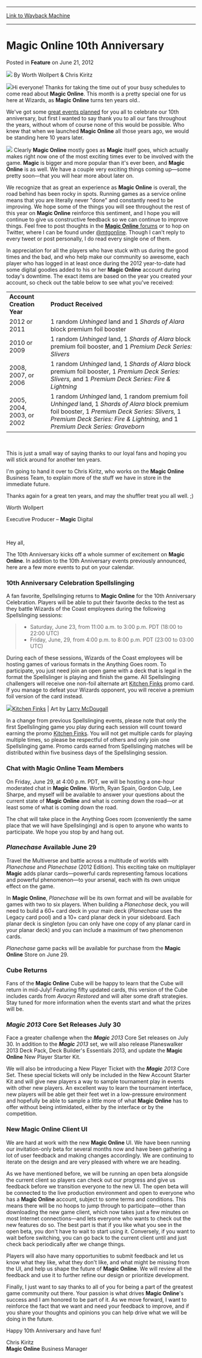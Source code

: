 
---
[Link to Wayback Machine](https://web.archive.org/web/20200531090156/https://magic.wizards.com/en/articles/archive/magic-online-10th-anniversary-2012-06-21)

[_metadata_:author]:- "Worth Wollpert & Chris Kiritz"
[_metadata_:description]:- "Hi everyone! Thanks for taking the time out of your busy schedules to come read about Magic Online. This month is a pretty special one for us here at Wizards, as Magic Online turns ten years old.."
[_metadata_:generator]:- "Drupal 7 (http://drupal.org)"
[_metadata_:node]:- "681581"
[_metadata_:publish_date]:- "2012-06-21"
[_metadata_:source]:- "div-main-content"
[_metadata_:title]:- "Magic Online 10th Anniversary"
[_metadata_:wayback_capture_timestamp]:- "2020-05-31 09:01:56"
[_metadata_:wayback_raw_url]:- "https://web.archive.org/web/20200531090156id_/https://magic.wizards.com/en/articles/archive/magic-online-10th-anniversary-2012-06-21"
[_metadata_:wayback_url]:- "https://magic.wizards.com/en/articles/archive/magic-online-10th-anniversary-2012-06-21"
---


Magic Online 10th Anniversary
=============================



 Posted in **Feature**
 on June 21, 2012 






![](https://media.magic.wizards.com/styles/auth_small/public/generic-avatar-150_368.png)
By Worth Wollpert & Chris Kiritz











![](https://media.magic.wizards.com/image_legacy_migration/magic/images/mtgcom/authorpics/authorpic_worthwollpert.jpg)Hi everyone! Thanks for taking the time out of your busy schedules to come read about **Magic Online**. This month is a pretty special one for us here at Wizards, as **Magic Online** turns ten years old..


We've got some [great events planned](http://archive.wizards.com/http//www.wizards.com/Magic/Magazine/Article.aspx?x=mtg/daily/other/06122012d) for you all to celebrate our 10th anniversary, but first I wanted to say thank you to all our fans throughout the years, without whom of course none of this would be possible. Who knew that when we launched **Magic Online** all those years ago, we would be standing here 10 years later.


[![](https://media.magic.wizards.com/image_legacy_migration/images/magic/daily/features/feature200a_ten.jpeg)](http://www.wizards.com/Magic/Magazine/Article.aspx?x=mtg/daily/other/06122012d)
Clearly **Magic Online** mostly goes as **Magic** itself goes, which actually makes right now one of the most exciting times ever to be involved with the game. **Magic** is bigger and more popular than it's ever been, and **Magic Online** is as well. We have a couple very exciting things coming up—some pretty soon—that you will hear more about later on.


We recognize that as great an experience as **Magic Online** is overall, the road behind has been rocky in spots. Running games as a service online means that you are literally never "done" and constantly need to be improving. We hope some of the things you will see throughout the rest of this year on **Magic Online** reinforce this sentiment, and I hope you will continue to give us constructive feedback so we can continue to improve things. Feel free to post thoughts in the [**Magic Online** forums](http://community.wizards.com/go/forum/view/75846/135046/magic_online_general) or to hop on Twitter, where I can be found under [@mtgonline](/en/articles/archive/coming-soon-magic-online-2009-08-25). Though I can't reply to every tweet or post personally, I do read every single one of them.


In appreciation for all the players who have stuck with us during the good times and the bad, and who help make our community so awesome, each player who has logged in at least once during the 2012 year-to-date had some digital goodies added to his or her **Magic Online** account during today's downtime. The exact items are based on the year you created your account, so check out the table below to see what you've received:




|  |  |
| --- | --- |
| **Account Creation Year** | **Product Received** |
| 2012 or 2011 | 1 random *Unhinged* land and 1 *Shards of Alara* block premium foil booster |
| 2010 or 2009 | 1 random *Unhinged* land, 1 *Shards of Alara* block premium foil booster, and 1 *Premium Deck Series: Slivers* |
| 2008, 2007, or 2006 | 1 random *Unhinged* land, 1 *Shards of Alara* block premium foil booster, 1 *Premium Deck Series: Slivers,* and 1 *Premium Deck Series: Fire & Lightning* |
| 2005, 2004, 2003, or 2002 | 1 random *Unhinged* land, 1 random premium foil *Unhinged* land, 1 *Shards of Alara* block premium foil booster, 1 *Premium Deck Series: Slivers,* 1 *Premium Deck Series: Fire & Lightning,* and 1 *Premium Deck Series: Graveborn* |


  

 This is just a small way of saying thanks to our loyal fans and hoping you will stick around for another ten years.


I'm going to hand it over to Chris Kiritz, who works on the **Magic Online** Business Team, to explain more of the stuff we have in store in the immediate future.


Thanks again for a great ten years, and may the shuffler treat you all well. ;)


Worth Wollpert  

 Executive Producer – **Magic** Digital


  

 Hey all,


The 10th Anniversary kicks off a whole summer of excitement on **Magic Online**. In addition to the 10th Anniversary events previously announced, here are a few more events to put on your calendar.


### 10th Anniversary Celebration Spellslinging


A fan favorite, Spellslinging returns to **Magic Online** for the 10th Anniversary Celebration. Players will be able to put their favorite decks to the test as they battle Wizards of the Coast employees during the following Spellslinging sessions:



> 
> * Saturday, June 23, from 11:00 a.m. to 3:00 p.m. PDT (18:00 to 22:00 UTC)
> * Friday, June, 29, from 4:00 p.m. to 8:00 p.m. PDT (23:00 to 03:00 UTC)
> 


During each of these sessions, Wizards of the Coast employees will be hosting games of various formats in the Anything Goes room. To participate, you just need join an open game with a deck that is legal in the format the Spellslinger is playing and finish the game. All Spellslinging challengers will receive one non-foil alternate art [Kitchen Finks](http://gatherer.wizards.com/Pages/Card/Details.aspx?name=Kitchen+Finks) promo card. If you manage to defeat your Wizards opponent, you will receive a premium foil version of the card instead.


![](https://media.magic.wizards.com/image_legacy_migration/images/magic/daily/features/feature200a_finks.jpg)[Kitchen Finks](http://gatherer.wizards.com/Pages/Card/Details.aspx?name=Kitchen+Finks) | Art by [Larry McDougall](http://gatherer.wizards.com/Pages/Search/Default.aspx?output=spoiler&method=visual&action=advanced&artist=+%5B%22Larry+McDougall%22%5D)


In a change from previous Spellslinging events, please note that only the first Spellslinging game you play during each session will count toward earning the promo [Kitchen Finks](http://gatherer.wizards.com/Pages/Card/Details.aspx?name=Kitchen+Finks). You will not get multiple cards for playing multiple times, so please be respectful of others and only join one Spellslinging game. Promo cards earned from Spellslinging matches will be distributed within five business days of the Spellslinging session.


### Chat with Magic Online Team Members


On Friday, June 29, at 4:00 p.m. PDT, we will be hosting a one-hour moderated chat in **Magic Online**. Worth, Ryan Spain, Gordon Culp, Lee Sharpe, and myself will be available to answer your questions about the current state of **Magic Online** and what is coming down the road—or at least some of what is coming down the road.


The chat will take place in the Anything Goes room (conveniently the same place that we will have Spellslinging) and is open to anyone who wants to participate. We hope you stop by and hang out.



### *Planechase* Available June 29


Travel the Multiverse and battle across a multitude of worlds with *Planechase* and *Planechase* (2012 Edition). This exciting take on multiplayer **Magic** adds planar cards—powerful cards representing famous locations and powerful phenomenon—to your arsenal, each with its own unique effect on the game.


In **Magic Online**, *Planechase* will be its own format and will be available for games with two to six players. When building a *Planechase* deck, you will need to build a 60+ card deck in your main deck (*Planechase* uses the Legacy card pool) and a 10+ card planar deck in your sideboard. Each planar deck is singleton (you can only have one copy of any planar card in your planar deck) and you can include a maximum of two phenomenon cards.


*Planechase* game packs will be available for purchase from the **Magic Online** Store on June 29.


### Cube Returns


Fans of the **Magic Online** Cube will be happy to learn that the Cube will return in mid-July! Featuring fifty updated cards, this version of the Cube includes cards from *Avacyn Restored* and will alter some draft strategies. Stay tuned for more information when the events start and what the prizes will be.


### *Magic 2013* Core Set Releases July 30


Face a greater challenge when the ***Magic** 2013* Core Set releases on July 30. In addition to the ***Magic** 2013* set, we will also release Planeswalker 2013 Deck Pack, Deck Builder's Essentials 2013, and update the **Magic Online** New Player Starter Kit.


We will also be introducing a New Player Ticket with the ***Magic** 2013* Core Set. These special tickets will only be included in the New Account Starter Kit and will give new players a way to sample tournament play in events with other new players. An excellent way to learn the tournament interface, new players will be able get their feet wet in a low-pressure environment and hopefully be able to sample a little more of what **Magic Online** has to offer without being intimidated, either by the interface or by the competition.


### New Magic Online Client UI


We are hard at work with the new **Magic Online** UI. We have been running our invitation-only beta for several months now and have been gathering a lot of user feedback and making changes accordingly. We are continuing to iterate on the design and are very pleased with where we are heading.


As we have mentioned before, we will be running an open beta alongside the current client so players can check out our progress and give us feedback before we transition everyone to the new UI. The open beta will be connected to the live production environment and open to everyone who has a **Magic Online** account, subject to some terms and conditions. This means there will be no hoops to jump through to participate—other than downloading the new game client, which now takes just a few minutes on most Internet connections—and lets everyone who wants to check out the new features do so. The best part is that if you like what you see in the open beta, you don't have to wait to start using it. Conversely, if you want to wait before switching, you can go back to the current client until and just check back periodically after we change things.


Players will also have many opportunities to submit feedback and let us know what they like, what they don't like, and what might be missing from the UI, and help us shape the future of **Magic Online**. We will review all the feedback and use it to further refine our design or prioritize development.


Finally, I just want to say thanks to all of you for being a part of the greatest game community out there. Your passion is what drives **Magic Online**'s success and I am honored to be part of it. As we move forward, I want to reinforce the fact that we want and need your feedback to improve, and if you share your thoughts and opinions you can help drive what we will be doing in the future.


Happy 10th Anniversary and have fun!


Chris Kiritz  
**Magic Online** Business Manager









